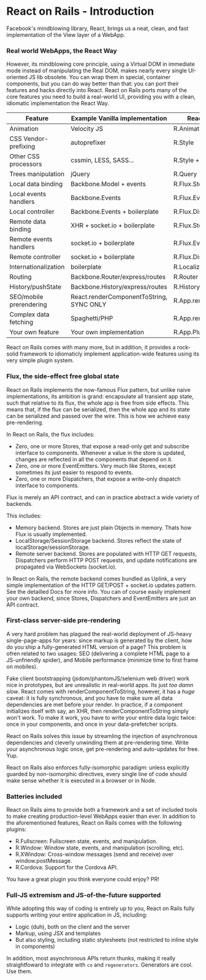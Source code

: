 React on Rails - Introduction
=============================

Facebook's mindblowing library, React, brings us a neat, clean, and fast implementation of the View layer
of a WebApp.


### Real world WebApps, the React Way

However, its mindblowing core principle, using a Virtual DOM in immediate mode instead of manipulating the Real DOM,
makes nearly every single UI-oriented JS lib obsolete. You can wrap them in special, container components, but
you can do way better than that: you can port their features and hacks directly into React.
React on Rails ports many of the core features you need to build a real-world UI, providing you with a clean, idiomatic implementation
the React Way.

| Feature                 | Example Vanilla implementation           | React on Rails implementation          |
|-------------------------|------------------------------------------|----------------------------------------|
| Animation               | Velocity JS                              | R.Animate                              |
| CSS Vendor-prefixing    | autoprefixer                             | R.Style                                |
| Other CSS processors    | cssmin, LESS, SASS...                    | R.Style + CommonJS                     |
| Trees manipulation      | jQuery                                   | R.Query                                |
| Local data binding      | Backbone.Model + events                  | R.Flux.Store.MemoryStore               |
| Local events handlers   | Backbone.Events                          | R.Flux.EventEmitter.MemoryEventEmitter |
| Local controller        | Backbone.Events + boilerplate            | R.Flux.Dispatcher                      |
| Remote data binding     | XHR + socket.io + boilerplate            | R.Flux.Store.UplinkStore               |
| Remote events handlers  | socket.io + boilerplate                  | R.Flux.EventEmitter.UplinkEventEmitter |
| Remote controller       | socket.io + boilerplate                  | R.Flux.Dispatcher                      |
| Internationalization    | boilerplate                              | R.Localize                             |
| Routing                 | Backbone.Router/express/routes           | R.Router                               |
| History/pushState       | Backbone.History/express/routes          | R.History                              |
| SEO/mobile prerendering | React.renderComponentToString, SYNC ONLY | R.App.renderToStringInServer           |
| Complex data fetching   | Spaghetti/PHP                            | R.App.renderToStringInServer           |
| Your own feature        | Your own implementation                  | R.App.Plugin                           |

React on Rails comes with many more, but in addition, it provides a rock-solid framework to idiomaticly implement application-wide features
using its very simple plugin system.


### Flux, the side-effect free global state

React on Rails implements the now-famous Flux pattern, but unlike naive implementations, its ambition is grand: encapsulate all transient
app state, such that relative to its flux, the whole app is free from side effects. This means that, if the flux can be serialized, then
the whole app and its state can be serialized and passed over the wire.
This is how we achieve easy pre-rendering.

In React on Rails, the flux includes:
- Zero, one or more Stores, that expose a read-only get and subscribe interface to components. Whenever a value in the store is updated,
changes are reflected in all the components that depend on it.
- Zero, one or more EventEmitters. Very much like Stores, except sometimes its just easier to respond to events.
- Zero, one or more Dispatchers, that expose a write-only dispatch interface to components.

Flux is merely an API contract, and can in practice abstract a wide variety of backends.

This includes:

- Memory backend. Stores are just plain Objects in memory. Thats how Flux is usually implemented.
- LocalStorage/SessionStorage backend. Stores reflect the state of localStorage/sessionStorage.
- Remote server backend. Stores are populated with HTTP GET requests, Dispatchers perform HTTP POST requests, and update notifications are propagated via WebSockets (socket.io).

In React on Rails, the remote backend comes bundled as Uplink, a very simple implementation of the HTTP GET/POST + socket.io updates pattern.
See the detailled Docs for more info.
You can of course easily implement your own backend, since Stores, Dispatchers and EventEmitters are just an API contract.

### First-class server-side pre-rendering

A very hard problem has plagued the real-world deployment of JS-heavy single-page-apps for years: since markup is generated by the client, how do you
ship a fully-generated HTML version of a page?
This problem is ofren related to two usages: SEO (delivering a complete HTML page to a JS-unfriendly spider), and Mobile performance (minimize time to first frame on mobiles).

Fake client bootstrapping (jsdom/phantomJS/selenium web driver) work nice in prototypes, but are unrealistic in real-world apps. Its just _too_ _damn_ _slow_.
React comes with renderComponentToString, however, it has a _huge_ caveat: it is fully synchronous, and you have to make sure all data dependencies are met before your render.
In practice, if a component initializes itself with say, an XHR, then renderComponentToString simply won't work. To make it work, you have to write your entire data logic twice: once in your components,
and once in your data-prefetcher scripts.

React on Rails solves this issue by streamling the injection of asynchronous dependencies and cleverly unwinding them at pre-rendering time. Write your asynchronous logic once, get pre-rendering and auto-updates for free. Yup.

React on Rails also enforces fully-isomorphic paradigm: unless explicitly guarded by non-isomorphic directives, every single line of code should make sense whether it is executed in a browser or in Node.


### Batteries included

React on Rails aims to provide both a framework and a set of included tools to make creating production-level WebApps easier than ever.
In addition to the aforementioned features, React on Rails comes with the following plugins:
- R.Fullscreen: Fullscreen state, events, and manipulation.
- R.Window: Window state, events, and manipulation (scrolling, etc).
- R.XWindow: Cross-window messages (send and receive) over window.postMessage.
- R.Cordova: Support for the Cordova API.

You have a great plugin you think everyone could enjoy? PR!


### Full-JS extremism and JS-of-the-future supported

While adopting this way of coding is entirely up to you, React on Rails fully supports writing your entire application in JS, including:
- Logic (duh), both on the client and the server
- Markup, using JSX and templates
- But also styling, including static stylesheets (not restricted to inline style in components)

In addition, most asynchronous APIs return thunks, making it really straightfoward to integrate with `co` and `regenerators`.
Generators are cool. Use them.
